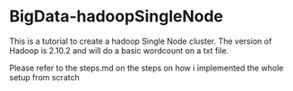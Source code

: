 # BigData-hadoopSingleNode
This is a tutorial to create a hadoop Single Node cluster. The version of Hadoop is 2.10.2 and will do a basic wordcount on a txt file.

Please refer to the steps.md on the steps on how i implemented the whole setup from scratch
